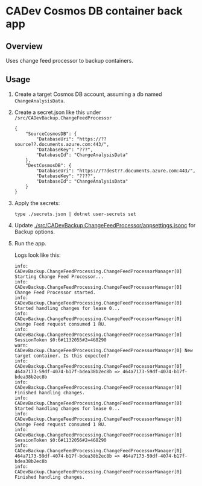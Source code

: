 # CADev Cosmos DB container back app

## Overview

Uses change feed processor to backup containers.

## Usage

1. Create a target Cosmos DB account, assuming a db named `ChangeAnalysisData`.

1. Create a secret.json like this under `/src/CADevBackup.ChangeFeedProcessor`

    ```jsonc
    {
        "SourceCosmosDB": {
            "DatabaseUri": "https://??source??.documents.azure.com:443/",
            "DatabaseKey": "???",
            "DatabaseId": "ChangeAnalysisData"
        },
        "DestCosmosDB": {
            "DatabaseUri": "https://??dest??.documents.azure.com:443/",
            "DatabaseKey": "????",
            "DatabaseId": "ChangeAnalysisData"
        }
    }
    ```

1. Apply the secrets:

    ```shell
    type ./secrets.json | dotnet user-secrets set
    ```

1. Update [./src/CADevBackup.ChangeFeedProcessor/appsettings.jsonc](./src/CADevBackup.ChangeFeedProcessor/appsettings.jsonc) for Backup options.

1. Run the app.

    Logs look like this:

    ```shell
    info: CADevBackup.ChangeFeedProcessing.ChangeFeedProcessorManager[0] Starting Change Feed Processor...
    info: CADevBackup.ChangeFeedProcessing.ChangeFeedProcessorManager[0] Change Feed Processor started.
    info: CADevBackup.ChangeFeedProcessing.ChangeFeedProcessorManager[0] Started handling changes for lease 0...
    info: CADevBackup.ChangeFeedProcessing.ChangeFeedProcessorManager[0] Change Feed request consumed 1 RU.
    info: CADevBackup.ChangeFeedProcessing.ChangeFeedProcessorManager[0] SessionToken $0:6#1132055#2=468290
    warn: CADevBackup.ChangeFeedProcessing.ChangeFeedProcessorManager[0] New target container. Is this expected?
    info: CADevBackup.ChangeFeedProcessing.ChangeFeedProcessorManager[0] 464a7173-59df-4074-b17f-bdea38b2ec8b => 464a7173-59df-4074-b17f-bdea38b2ec8b
    info: CADevBackup.ChangeFeedProcessing.ChangeFeedProcessorManager[0] Finished handling changes.
    info: CADevBackup.ChangeFeedProcessing.ChangeFeedProcessorManager[0] Started handling changes for lease 0...
    info: CADevBackup.ChangeFeedProcessing.ChangeFeedProcessorManager[0] Change Feed request consumed 1 RU.
    info: CADevBackup.ChangeFeedProcessing.ChangeFeedProcessorManager[0] SessionToken $0:6#1132056#2=468290
    info: CADevBackup.ChangeFeedProcessing.ChangeFeedProcessorManager[0] 464a7173-59df-4074-b17f-bdea38b2ec8b => 464a7173-59df-4074-b17f-bdea38b2ec8b
    info: CADevBackup.ChangeFeedProcessing.ChangeFeedProcessorManager[0] Finished handling changes.
    ```